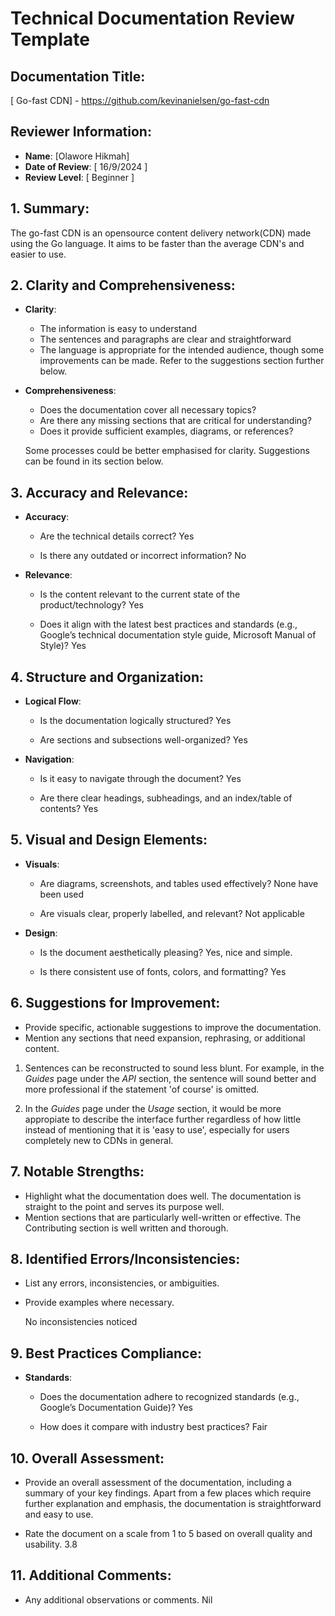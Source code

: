 # Technical Documentation Review Template

## Documentation Title:
[ Go-fast CDN] - https://github.com/kevinanielsen/go-fast-cdn

## Reviewer Information:
- **Name**: [Olawore Hikmah]
- **Date of Review**: [ 16/9/2024 ]
- **Review Level**: [ Beginner ]

## 1. Summary:
The go-fast CDN is an opensource content delivery network(CDN) made using the Go language. It aims to be faster than the average CDN's and easier to use.


## 2. Clarity and Comprehensiveness:
- **Clarity**: 
  - The information is easy to understand
  - The sentences and paragraphs are clear and straightforward
  - The language is appropriate for the intended audience, though some improvements can be made. Refer to the suggestions section further below.

- **Comprehensiveness**:
  - Does the documentation cover all necessary topics?
  - Are there any missing sections that are critical for understanding?
  - Does it provide sufficient examples, diagrams, or references?

   Some processes could be better emphasised for clarity. Suggestions can be found in its section below.

## 3. Accuracy and Relevance:
- **Accuracy**: 
  - Are the technical details correct?
    Yes

  - Is there any outdated or incorrect information?
    No

- **Relevance**:
  - Is the content relevant to the current state of the product/technology?
   Yes

  - Does it align with the latest best practices and standards (e.g., Google’s technical documentation style guide, Microsoft Manual of Style)?
   Yes

## 4. Structure and Organization:
- **Logical Flow**:
  - Is the documentation logically structured?
   Yes
   
  - Are sections and subsections well-organized?
   Yes


- **Navigation**:
  - Is it easy to navigate through the document?
   Yes

  - Are there clear headings, subheadings, and an index/table of contents?
   Yes

## 5. Visual and Design Elements:
- **Visuals**:
  - Are diagrams, screenshots, and tables used effectively?
   None have been used

  - Are visuals clear, properly labelled, and relevant?
   Not applicable

- **Design**:
  - Is the document aesthetically pleasing?
    Yes, nice and simple.

  - Is there consistent use of fonts, colors, and formatting?
    Yes

## 6. Suggestions for Improvement:
- Provide specific, actionable suggestions to improve the documentation.
- Mention any sections that need expansion, rephrasing, or additional content.

1. Sentences can be reconstructed to sound less blunt. For example, in the *Guides* page under the *API* section, the sentence will sound better and more professional if the statement 'of course' is omitted.

2. In the *Guides* page under the *Usage* section, it would be more appropiate to describe the interface further regardless of how little instead of mentioning that it is 'easy to use', especially for users completely new to CDNs in general.  

## 7. Notable Strengths:
- Highlight what the documentation does well.
  The documentation is straight to the point and serves its purpose well.
- Mention sections that are particularly well-written or effective.
  The Contributing section is well written and thorough.

## 8. Identified Errors/Inconsistencies:
- List any errors, inconsistencies, or ambiguities.
- Provide examples where necessary.

  No inconsistencies noticed

## 9. Best Practices Compliance:
- **Standards**: 
  - Does the documentation adhere to recognized standards (e.g., Google’s Documentation Guide)?
   Yes

  - How does it compare with industry best practices?
   Fair

## 10. Overall Assessment:
- Provide an overall assessment of the documentation, including a summary of your key findings. 
 Apart from a few places which require further explanation and emphasis, the documentation is straightforward and easy to use.

- Rate the document on a scale from 1 to 5 based on overall quality and usability.
  3.8

## 11. Additional Comments:
- Any additional observations or comments.
  Nil
